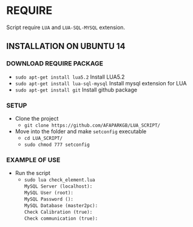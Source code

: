 # REQUIRE

Script require `LUA` and `LUA-SQL-MYSQL` extension.

## INSTALLATION ON UBUNTU 14
### DOWNLOAD REQUIRE PACKAGE
* `sudo apt-get install lua5.2` Install LUA5.2
* `sudo apt-get install lua-sql-mysql` Install mysql extension for LUA
* `sudo apt-get install git` Install github package

 ### SETUP
* Clone the project
  * `git clone https://github.com/AFAPARKGB/LUA_SCRIPT/`
* Move into the folder and make `setconfig` executable
  * `cd LUA_SCRIPT/`
  * `sudo chmod 777 setconfig`
  
### EXAMPLE OF USE
* Run the script
  * `sudo lua check_element.lua`<br />
     `MySQL Server (localhost):`<br />
     `MySQL User (root):`<br />
     `MySQL Password ():`<br />
     `MySQL Database (master2pc):`<br />
     `Check Calibration (true):`<br />
     `Check communication (true):`<br />
